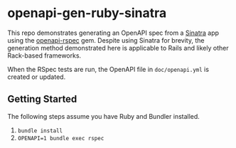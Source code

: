 # openapi-gen-ruby-sinatra

This repo demonstrates generating an OpenAPI spec from a [Sinatra](https://sinatrarb.com) app using the [openapi-rspec](https://github.com/exoego/rspec-openapi) gem. Despite using Sinatra for brevity, the generation method demonstrated here is applicable to Rails and likely other Rack-based frameworks.

When the RSpec tests are run, the OpenAPI file in `doc/openapi.yml` is created or updated.

## Getting Started

The following steps assume you have Ruby and Bundler installed. 

1. `bundle install`
1. `OPENAPI=1 bundle exec rspec`
